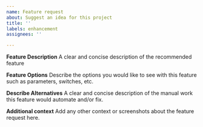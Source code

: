```yaml
---
name: Feature request
about: Suggest an idea for this project
title: ''
labels: enhancement
assignees: ''

---
```


**Feature Description**
A clear and concise description of the recommended feature

**Feature Options**
Describe the options you would like to see with this feature such as parameters, switches, etc.

**Describe Alternatives**
A clear and concise description of the manual work this feature would automate and/or fix.

**Additional context**
Add any other context or screenshots about the feature request here.
